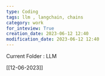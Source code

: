 ```yaml
---
type: Coding  
tags: llm , langchain, chains
category: work
for_inteview: True
creation_date: 2023-06-12 12:40
modification_date: 2023-06-12 12:40
---
```


  
Current Folder : LLM




[[12-06-2023]]


